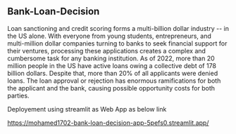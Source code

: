 ## Bank-Loan-Decision

Loan sanctioning and credit scoring forms a multi-billion dollar industry -- in the US alone. With everyone from young students, entrepreneurs, and multi-million dollar companies turning to banks to seek financial support for their ventures, processing these applications creates a complex and cumbersome task for any banking institution. As of 2022, more than 20 million people in the US have active loans owing a collective debt of 178 billion dollars. Despite that, more than 20% of all applicants were denied loans. The loan approval or rejection has enormous ramifications for both the applicant and the bank, causing possible opportunity costs for both parties.

Deployement using streamlit as Web App as below link

https://mohamed1702-bank-loan-decision-app-5pefs0.streamlit.app/
